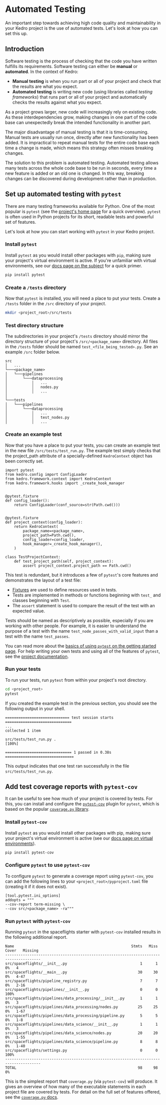 # Automated Testing

An important step towards achieving high code quality and maintainability in your Kedro project is the use of automated tests. Let's look at how you can set this up.
## Introduction

Software testing is the process of checking that the code you have written fulfills its requirements. Software testing can either be **manual** or **automated**. In the context of Kedro:
- **Manual testing** is when you run part or all of your project and check that the results are what you expect.
- **Automated testing** is writing new code (using libraries called _testing frameworks_) that runs part or all of your project and automatically checks the results against what you expect.

As a project grows larger, new code will increasingly rely on existing code. As these interdependencies grow, making changes in one part of the code base can unexpectedly break the intended functionality in another part.

The major disadvantage of manual testing is that it is time-consuming. Manual tests are usually run once, directly after new functionality has been added. It is impractical to repeat manual tests for the entire code base each time a change is made, which means this strategy often misses breaking changes.

The solution to this problem is automated testing. Automated testing allows many tests across the whole code base to be run in seconds, every time a new feature is added or an old one is changed. In this way, breaking changes can be discovered during development rather than in production.

## Set up automated testing with `pytest`

There are many testing frameworks available for Python. One of the most popular is `pytest` (see the [project's home page](https://docs.pytest.org/en/7.1.x/) for a quick overview). `pytest` is often used in Python projects for its short, readable tests and powerful set of features.

Let's look at how you can start working with `pytest` in your Kedro project.

### Install `pytest`

Install `pytest` as you would install other packages with `pip`, making sure your project's virtual environment is active.  If you're unfamiliar with virtual environments, see our [docs page on the subject](../get_started/install.md#virtual-environment-manager) for a quick primer.

```bash
pip install pytest
```

### Create a `/tests` directory

Now that `pytest` is installed, you will need a place to put your tests. Create a `/tests` folder in the `/src` directory of your project.

```bash
mkdir <project_root>/src/tests
```

### Test directory structure

The subdirectories in your project's `/tests` directory should mirror the directory structure of your project's `/src/<package_name>` directory. All files in the `/tests` folder should be named `test_<file_being_tested>.py`. See an example `/src` folder below.

```
src
│   ...
└───<package_name>
│   └───pipelines
│       └───dataprocessing
│           │   ...
│           │   nodes.py
│           │   ...
│
└───tests
│   └───pipelines
│       └───dataprocessing
│           │   ...
│           │   test_nodes.py
│           │   ...
```

### Create an example test

Now that you have a place to put your tests, you can create an example test in the new file `/src/tests/test_run.py`. The example test simply checks that the project_path attribute of a specially-defined `KedroContext` object has been correctly set.

```
import pytest
from kedro.config import ConfigLoader
from kedro.framework.context import KedroContext
from kedro.framework.hooks import _create_hook_manager


@pytest.fixture
def config_loader():
    return ConfigLoader(conf_source=str(Path.cwd()))


@pytest.fixture
def project_context(config_loader):
    return KedroContext(
        package_name=<package_name>,
        project_path=Path.cwd(),
        config_loader=config_loader,
        hook_manager=_create_hook_manager(),
    )

class TestProjectContext:
    def test_project_path(self, project_context):
        assert project_context.project_path == Path.cwd()
```

This test is redundant, but it introduces a few of `pytest`'s core features and demonstrates the layout of a test file:
- [Fixtures](https://docs.pytest.org/en/7.1.x/explanation/fixtures.html#about-fixtures) are used to define resources used in tests.
- Tests are implemented in methods or functions beginning with `test_` and classes beginning with `Test`.
- The `assert` statement is used to compare the result of the test with an expected value.

Tests should be named as descriptively as possible, especially if you are working with other people. For example, it is easier to understand the purpose of a test with the name `test_node_passes_with_valid_input` than a test with the name `test_passes`.

You can read more about the [basics of using `pytest` on the getting started page](https://docs.pytest.org/en/7.1.x/getting-started.html). For help writing your own tests and using all of the features of `pytest`, see the [project documentation](https://docs.pytest.org/).

### Run your tests

To run your tests, run `pytest` from within your project's root directory.

```bash
cd <project_root>
pytest
```

If you created the example test in the previous section, you should see the following output in your shell.

```
============================= test session starts ==============================
...
collected 1 item

src/tests/test_run.py .                                                  [100%]

============================== 1 passed in 0.38s ===============================
```

This output indicates that one test ran successfully in the file `src/tests/test_run.py`.

## Add test coverage reports with `pytest-cov`

It can be useful to see how much of your project is covered by tests. For this, you can install and configure the [`pytest-cov`](https://pypi.org/project/pytest-cov/) plugin for `pytest`, which is based on the popular [`coverage.py` library](https://coverage.readthedocs.io/).

### Install `pytest-cov`

Install `pytest` as you would install other packages with pip, making sure your project's virtual environment is active (see our [docs page on virtual environments](../get_started/install.md#virtual-environment-manager)).

```bash
pip install pytest-cov
```

### Configure `pytest` to use `pytest-cov`

To configure `pytest` to generate a coverage report using `pytest-cov`, you can add the following lines to your `<project_root>/pyproject.toml` file (creating it if it does not exist).

```
[tool.pytest.ini_options]
addopts = """
--cov-report term-missing \
--cov src/<package_name> -ra"""
```

### Run `pytest` with `pytest-cov`

Running `pytest` in the spaceflights starter with `pytest-cov` installed results in the following additional report.

```
Name                                                     Stmts   Miss  Cover   Missing
--------------------------------------------------------------------------------------
src/spaceflights/__init__.py                                 1      1     0%   4
src/spaceflights/__main__.py                                30     30     0%   4-47
src/spaceflights/pipeline_registry.py                        7      7     0%   2-16
src/spaceflights/pipelines/__init__.py                       0      0   100%
src/spaceflights/pipelines/data_processing/__init__.py       1      1     0%   3
src/spaceflights/pipelines/data_processing/nodes.py         25     25     0%   1-67
src/spaceflights/pipelines/data_processing/pipeline.py       5      5     0%   1-8
src/spaceflights/pipelines/data_science/__init__.py          1      1     0%   3
src/spaceflights/pipelines/data_science/nodes.py            20     20     0%   1-55
src/spaceflights/pipelines/data_science/pipeline.py          8      8     0%   1-40
src/spaceflights/settings.py                                 0      0   100%
--------------------------------------------------------------------------------------
TOTAL                                                       98     98     0%
```

This is the simplest report that `coverage.py` (via `pytest-cov`) will produce. It gives an overview of how many of the executable statements in each project file are covered by tests. For detail on the full set of features offered, see the [`coverage.py` docs](https://coverage.readthedocs.io/).
